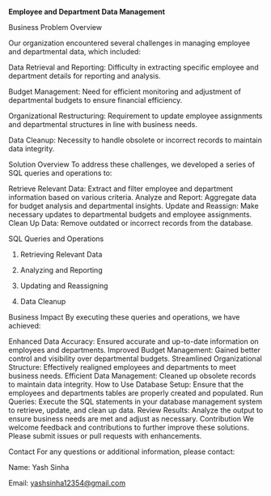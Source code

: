 ****Employee and Department Data Management****

Business Problem Overview

Our organization encountered several challenges in managing employee and departmental data, which included:

Data Retrieval and Reporting: Difficulty in extracting specific employee and department details for reporting and analysis.

Budget Management: Need for efficient monitoring and adjustment of departmental budgets to ensure financial efficiency.

Organizational Restructuring: Requirement to update employee assignments and departmental structures in line with business needs.

Data Cleanup: Necessity to handle obsolete or incorrect records to maintain data integrity.

Solution Overview
To address these challenges, we developed a series of SQL queries and operations to:

Retrieve Relevant Data: Extract and filter employee and department information based on various criteria.
Analyze and Report: Aggregate data for budget analysis and departmental insights.
Update and Reassign: Make necessary updates to departmental budgets and employee assignments.
Clean Up Data: Remove outdated or incorrect records from the database.

SQL Queries and Operations

1. Retrieving Relevant Data

2. Analyzing and Reporting

3. Updating and Reassigning

4. Data Cleanup

Business Impact
By executing these queries and operations, we have achieved:

Enhanced Data Accuracy: Ensured accurate and up-to-date information on employees and departments.
Improved Budget Management: Gained better control and visibility over departmental budgets.
Streamlined Organizational Structure: Effectively realigned employees and departments to meet business needs.
Efficient Data Management: Cleaned up obsolete records to maintain data integrity.
How to Use
Database Setup: Ensure that the employees and departments tables are properly created and populated.
Run Queries: Execute the SQL statements in your database management system to retrieve, update, and clean up data.
Review Results: Analyze the output to ensure business needs are met and adjust as necessary.
Contribution
We welcome feedback and contributions to further improve these solutions. Please submit issues or pull requests with enhancements.

Contact
For any questions or additional information, please contact:

Name: Yash Sinha

Email: yashsinha12354@gmail.com
